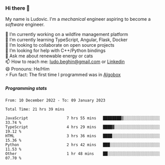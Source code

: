 ### Hi there 👋

My name is Ludovic. I'm a *mechanical* engineer aspiring to become a *software* engineer.

 🔭 I’m currently working on a wildfire management platform<br/>
 🌱 I’m currently learning TypeScript, Angular, Flask, Docker<br/>
 👯 I’m looking to collaborate on open source projects<br/>
 🤔 I’m looking for help with C++/Python bindings<br/>
 💬 Ask me about renewable energy or cats<br/>
 📫 How to reach me: ludo.beghin@gmail.com or [Linkedin](https://www.linkedin.com/in/ludovic-beghin/)<br/>
 😄 Pronouns: He/Him<br/>
 ⚡ Fun fact: The first time I programmed was in [Algobox](https://fr.wikipedia.org/wiki/Algobox)<br/>

##### Programming stats
<!--START_SECTION:waka-->

```text
From: 10 December 2022 - To: 09 January 2023

Total Time: 21 hrs 39 mins

JavaScript                 7 hrs 55 mins   ████████▒░░░░░░░░░░░░░░░░   33.74 %
TypeScript                 4 hrs 29 mins   ████▓░░░░░░░░░░░░░░░░░░░░   19.12 %
HTML                       3 hrs 36 mins   ████░░░░░░░░░░░░░░░░░░░░░   15.36 %
Python                     2 hrs 42 mins   ███░░░░░░░░░░░░░░░░░░░░░░   11.53 %
Other                      1 hr 48 mins    ██░░░░░░░░░░░░░░░░░░░░░░░   07.70 %
```

<!--END_SECTION:waka-->
